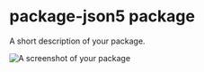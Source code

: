 # package-json5 package

A short description of your package.

![A screenshot of your package](https://f.cloud.github.com/assets/69169/2290250/c35d867a-a017-11e3-86be-cd7c5bf3ff9b.gif)
